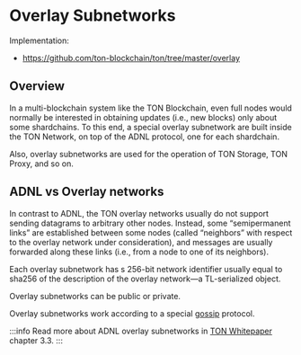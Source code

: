 # Overlay Subnetworks

Implementation:
* https://github.com/ton-blockchain/ton/tree/master/overlay

## Overview

In a multi-blockchain system like the TON Blockchain, even full nodes would
normally be interested in obtaining updates (i.e., new blocks) only about
some shardchains. To this end, a special overlay subnetwork are built
inside the TON Network, on top of the ADNL protocol, one
for each shardchain.

Also, overlay subnetworks are used for the operation of TON Storage, TON Proxy, and so on.

## ADNL vs Overlay networks

In contrast to ADNL, the TON overlay networks usually do not support
sending datagrams to arbitrary other nodes. Instead, some “semipermanent
links” are established between some nodes (called “neighbors” with respect to
the overlay network under consideration), and messages are usually forwarded
along these links (i.e., from a node to one of its neighbors).

Each overlay subnetwork has s 256-bit network identifier usually equal
to sha256 of the description of the overlay network—a TL-serialized object.

Overlay subnetworks can be public or private.

Overlay subnetworks work according to a special [gossip](https://en.wikipedia.org/wiki/Gossip_protocol) protocol.

:::info
Read more about ADNL overlay subnetworks in [TON Whitepaper](https://ton.org/docs/ton.pdf) chapter 3.3.
:::


